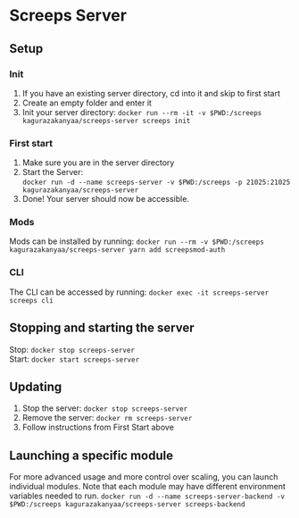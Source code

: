 # Screeps Server

## Setup

### Init
1. If you have an existing server directory, cd into it and skip to first start
2. Create an empty folder and enter it
3. Init your server directory: 
  ```docker run --rm -it -v $PWD:/screeps kagurazakanyaa/screeps-server screeps init```

### First start
1. Make sure you are in the server directory
2. Start the Server:  
```docker run -d --name screeps-server -v $PWD:/screeps -p 21025:21025 kagurazakanyaa/screeps-server```
3. Done! Your server should now be accessible.

### Mods
Mods can be installed by running:
```docker run --rm -v $PWD:/screeps kagurazakanyaa/screeps-server yarn add screepsmod-auth```

### CLI
The CLI can be accessed by running:
```docker exec -it screeps-server screeps cli```

## Stopping and starting the server
Stop:
```docker stop screeps-server```  
Start:
```docker start screeps-server```

## Updating

1. Stop the server:
  ```docker stop screeps-server```
2. Remove the server:
  ```docker rm screeps-server```
3. Follow instructions from First Start above

## Launching a specific module
For more advanced usage and more control over scaling, you can launch individual modules. Note that each module may have different environment variables needed to run.
```docker run -d --name screeps-server-backend -v $PWD:/screeps kagurazakanyaa/screeps-server screeps-backend```

